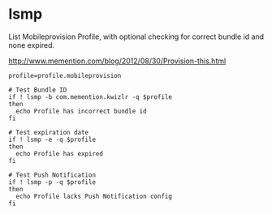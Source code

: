 lsmp
====

List Mobileprovision Profile, with optional checking for correct bundle id and none expired.

http://www.memention.com/blog/2012/08/30/Provision-this.html

    profile=profile.mobileprovision
    
    # Test Bundle ID
    if ! lsmp -b com.memention.kwizlr -q $profile
    then
      echo Profile has incorrect bundle id
    fi 

    # Test expiration date
    if ! lsmp -e -q $profile
    then
      echo Profile has expired
    fi
    
    # Test Push Notification
    if ! lsmp -p -q $profile
    then
      echo Profile lacks Push Notification config
    fi 
